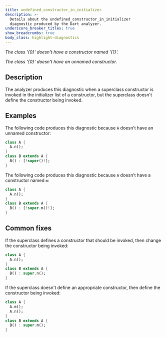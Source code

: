```yaml
---
title: undefined_constructor_in_initializer
description: >-
  Details about the undefined_constructor_in_initializer
  diagnostic produced by the Dart analyzer.
underscore_breaker_titles: true
show_breadcrumbs: true
body_class: highlight-diagnostics
---
```


_The class '{0}' doesn't have a constructor named '{1}'._

_The class '{0}' doesn't have an unnamed constructor._

## Description

The analyzer produces this diagnostic when a superclass constructor is
invoked in the initializer list of a constructor, but the superclass
doesn't define the constructor being invoked.

## Examples

The following code produces this diagnostic because `A` doesn't have an
unnamed constructor:

```dart
class A {
  A.n();
}
class B extends A {
  B() : [!super()!];
}
```

The following code produces this diagnostic because `A` doesn't have a
constructor named `m`:

```dart
class A {
  A.n();
}
class B extends A {
  B() : [!super.m()!];
}
```

## Common fixes

If the superclass defines a constructor that should be invoked, then change
the constructor being invoked:

```dart
class A {
  A.n();
}
class B extends A {
  B() : super.n();
}
```

If the superclass doesn't define an appropriate constructor, then define
the constructor being invoked:

```dart
class A {
  A.m();
  A.n();
}
class B extends A {
  B() : super.m();
}
```
